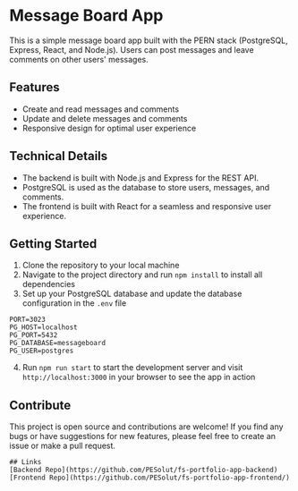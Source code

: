 # Message Board App

This is a simple message board app built with the PERN stack (PostgreSQL, Express, React, and Node.js). Users can post messages and leave comments on other users' messages. 

## Features
- Create and read messages and comments
- Update and delete messages and comments
- Responsive design for optimal user experience

## Technical Details
- The backend is built with Node.js and Express for the REST API.
- PostgreSQL is used as the database to store users, messages, and comments.
- The frontend is built with React for a seamless and responsive user experience.

## Getting Started
1. Clone the repository to your local machine
2. Navigate to the project directory and run `npm install` to install all dependencies
3. Set up your PostgreSQL database and update the database configuration in the `.env` file
```
PORT=3023
PG_HOST=localhost
PG_PORT=5432
PG_DATABASE=messageboard
PG_USER=postgres
```
4. Run `npm run start` to start the development server and visit `http://localhost:3000` in your browser to see the app in action

## Contribute
This project is open source and contributions are welcome! If you find any bugs or have suggestions for new features, please feel free to create an issue or make a pull request.
```
## Links
[Backend Repo](https://github.com/PESolut/fs-portfolio-app-backend)
[Frontend Repo](https://github.com/PESolut/fs-portfolio-app-frontend/)
